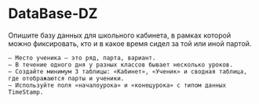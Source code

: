 # DataBase-DZ

Опишите базу данных для школьного кабинета, в рамках которой можно фиксировать, кто и в какое время сидел за той или иной партой.

    — Место ученика — это ряд, парта, вариант.
    — В течение одного дня у разных классов бывает несколько уроков.
    — Создайте минимум 3 таблицы: «Кабинет», «Ученик» и сводная таблица, где отображаются парты и ученики.
    — Используйте поля «началоурока» и «конецурока» с типом данных TimeStamp.


